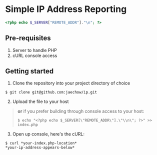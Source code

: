 # Simple IP Address Reporting
```PHP
<?php echo $_SERVER["REMOTE_ADDR"]."\n"; ?>
```

## Pre-requisites
1. Server to handle PHP
2. cURL console access

## Getting started

1. Clone the repository into your project directory of choice
```console
$ git clone git@github.com:jaechow/ip.git
```

2. Upload the file to your host

>**or** if you prefer building through console access to your host:
>
>`$ echo "<?php echo $_SERVER[\"REMOTE_ADDR\"].\"\\n\"; ?>" >> index.php`

3. Open up console, here's the cURL:
```console
$ curl *your-index.php-location*
*your-ip-address-appears-below*
```
